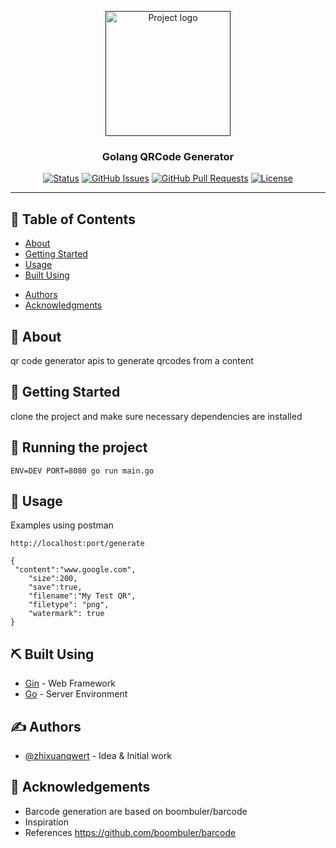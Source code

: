 <p align="center">
  <a href="" rel="noopener">
 <img width=200px height=200px src="https://i.imgur.com/6wj0hh6.jpg" alt="Project logo"></a>
</p>

<h3 align="center">Golang QRCode Generator</h3>

<div align="center">

[![Status](https://img.shields.io/badge/status-active-success.svg)]()
[![GitHub Issues](https://img.shields.io/github/issues/kylelobo/The-Documentation-Compendium.svg)](https://github.com/kylelobo/The-Documentation-Compendium/issues)
[![GitHub Pull Requests](https://img.shields.io/github/issues-pr/kylelobo/The-Documentation-Compendium.svg)](https://github.com/kylelobo/The-Documentation-Compendium/pulls)
[![License](https://img.shields.io/badge/license-MIT-blue.svg)](/LICENSE)

</div>

---

## 📝 Table of Contents

- [About](#about)
- [Getting Started](#getting_started)
- [Usage](#usage)
- [Built Using](#built_using)
<!-- - [TODO](../TODO.md)
- [Contributing](../CONTRIBUTING.md) -->
- [Authors](#authors)
- [Acknowledgments](#acknowledgement)

## 🧐 About <a name = "about"></a>

qr code generator apis to generate qrcodes from a content

## 🏁 Getting Started <a name = "getting_started"></a>

clone the project and make sure necessary dependencies are installed

<!-- ### Prerequisites

What things you need to install the software and how to install them.

```
Give examples
``` -->

<!-- ### Installing

A step by step series of examples that tell you how to get a development env running.

Say what the step will be

```
Give the example
```

And repeat

```
until finished
```

End with an example of getting some data out of the system or using it for a little demo. -->

## 🔧 Running the project</a>

```
ENV=DEV PORT=8080 go run main.go
```

## 🎈 Usage <a name="usage"></a>

Examples
using postman
```
http://localhost:port/generate

{
 "content":"www.google.com",
    "size":200,
    "save":true,
    "filename":"My Test QR",
    "filetype": "png",
    "watermark": true
}
```

## ⛏️ Built Using <a name = "built_using"></a>

<!-- - [MongoDB](https://www.mongodb.com/) - Database -->
<!-- - [Gin](https://expressjs.com/) - Server Framework -->
- [Gin](https://gin-gonic.com/) - Web Framework
- [Go](https://go.dev/) - Server Environment

## ✍️ Authors <a name = "authors"></a>

- [@zhixuanqwert](https://github.com/zhixuanqwert) - Idea & Initial work

<!-- See also the list of [contributors](https://github.com/kylelobo/The-Documentation-Compendium/contributors) who participated in this project. -->

## 🎉 Acknowledgements <a name = "acknowledgement"></a>

- Barcode generation are based on boombuler/barcode
- Inspiration
- References
https://github.com/boombuler/barcode
